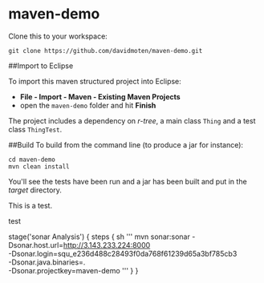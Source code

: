 # maven-demo

Clone this to your workspace:

    git clone https://github.com/davidmoten/maven-demo.git

##Import to Eclipse

To import this maven structured project into Eclipse:

* **File - Import - Maven - Existing Maven Projects**
* open the `maven-demo` folder and hit **Finish**

The project includes a dependency on *r-tree*, a main class `Thing` and a test class `ThingTest`.


##Build 
To build from the command line (to produce a jar for instance):

    cd maven-demo
    mvn clean install

You'll see the tests have been run and a jar has been built and put in the *target* directory.

This is a test.  

test


 stage('sonar Analysis') {
           steps {
               sh ''' mvn sonar:sonar -Dsonar.host.url=http://3.143.233.224:8000 \
                  -Dsonar.login=squ_e236d488c28493f0da768f61239d65a3bf785cb3 \
                  -Dsonar.java.binaries=. \
                  -Dsonar.projectkey=maven-demo '''
           }
        }
